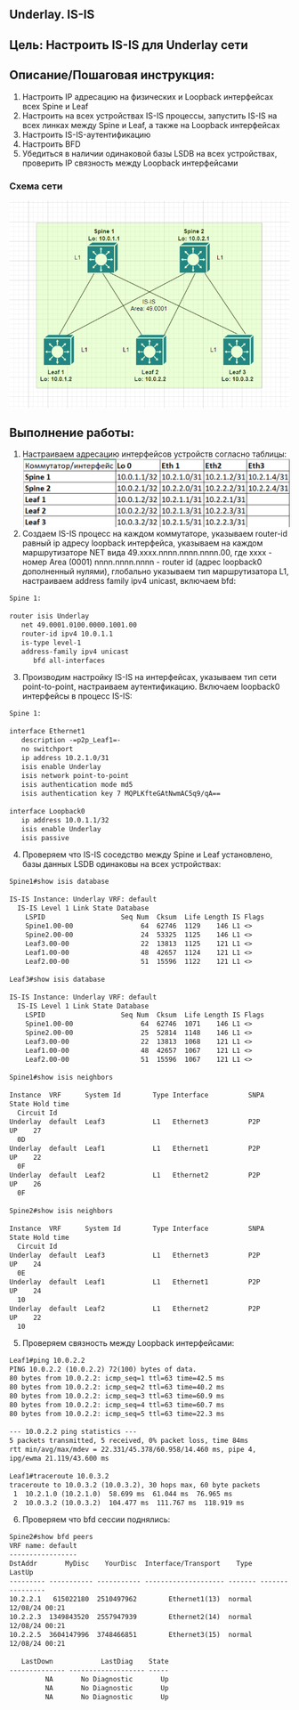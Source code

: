 ## **Underlay. IS-IS**
## **Цель: Настроить IS-IS для Underlay сети**
## **Описание/Пошаговая инструкция:**
1. Настроить IP адресацию на физических и Loopback интерфейсах всех Spine и Leaf
2. Настроить на всех устройствах IS-IS процессы, запустить IS-IS на всех линках между Spine и Leaf, а также на Loopback интерфейсах
3. Настроить IS-IS-аутентификацию
4. Настроить BFD
5. Убедиться в наличии одинаковой базы LSDB на всех устройствах, проверить IP связность между Loopback интерфейсами

### **Схема сети**
![alt text](image.png)

## **Выполнение работы:**
1. Настраиваем адресацию интерфейсов устройств согласно таблицы:
![alt text](image-1.png)
2. Создаем IS-IS процесс на каждом коммутаторе, указываем router-id равный ip адресу loopback интерфейса, указываем на каждом маршрутизаторе NET вида 49.xxxx.nnnn.nnnn.nnnn.00, где xxxx - номер Area (0001) nnnn.nnnn.nnnn - router id (адрес loopback0 дополненный нулями), глобально указываем тип маршрутизатора L1, настраиваем address family ipv4 unicast, включаем bfd:
```
Spine 1:

router isis Underlay
   net 49.0001.0100.0000.1001.00
   router-id ipv4 10.0.1.1
   is-type level-1
   address-family ipv4 unicast
      bfd all-interfaces
```
3. Производим настройку IS-IS на интерфейсах, указываем тип сети point-to-point, настраиваем аутентификацию. Включаем loopback0 интерфейсы в процесс IS-IS:
```
Spine 1:

interface Ethernet1
   description -=p2p_Leaf1=-
   no switchport
   ip address 10.2.1.0/31
   isis enable Underlay
   isis network point-to-point
   isis authentication mode md5
   isis authentication key 7 MQPLKfteGAtNwmAC5q9/qA==

interface Loopback0
   ip address 10.0.1.1/32
   isis enable Underlay
   isis passive
```
4. Проверяем что IS-IS соседство между Spine и Leaf установлено, базы данных LSDB одинаковы на всех устройствах:

```
Spine1#show isis database 

IS-IS Instance: Underlay VRF: default
  IS-IS Level 1 Link State Database
    LSPID                   Seq Num  Cksum  Life Length IS Flags
    Spine1.00-00                 64  62746  1129    146 L1 <>
    Spine2.00-00                 24  53325  1125    146 L1 <>
    Leaf3.00-00                  22  13813  1125    121 L1 <>
    Leaf1.00-00                  48  42657  1124    121 L1 <>
    Leaf2.00-00                  51  15596  1122    121 L1 <>

Leaf3#show isis database 

IS-IS Instance: Underlay VRF: default
  IS-IS Level 1 Link State Database
    LSPID                   Seq Num  Cksum  Life Length IS Flags
    Spine1.00-00                 64  62746  1071    146 L1 <>
    Spine2.00-00                 25  52814  1148    146 L1 <>
    Leaf3.00-00                  22  13813  1068    121 L1 <>
    Leaf1.00-00                  48  42657  1067    121 L1 <>
    Leaf2.00-00                  51  15596  1067    121 L1 <>

Spine1#show isis neighbors 
 
Instance  VRF      System Id        Type Interface          SNPA              State Hold time 
  Circuit Id          
Underlay  default  Leaf3            L1   Ethernet3          P2P               UP    27        
  0D                  
Underlay  default  Leaf1            L1   Ethernet1          P2P               UP    22        
  0F                  
Underlay  default  Leaf2            L1   Ethernet2          P2P               UP    26        
  0F                  

Spine2#show isis neighbors 
 
Instance  VRF      System Id        Type Interface          SNPA              State Hold time 
  Circuit Id          
Underlay  default  Leaf3            L1   Ethernet3          P2P               UP    24        
  0E                  
Underlay  default  Leaf1            L1   Ethernet1          P2P               UP    24        
  10                  
Underlay  default  Leaf2            L1   Ethernet2          P2P               UP    22        
  10   
```
5. Проверяем связность между Loopback интерфейсами:
```
Leaf1#ping 10.0.2.2
PING 10.0.2.2 (10.0.2.2) 72(100) bytes of data.
80 bytes from 10.0.2.2: icmp_seq=1 ttl=63 time=42.5 ms
80 bytes from 10.0.2.2: icmp_seq=2 ttl=63 time=40.2 ms
80 bytes from 10.0.2.2: icmp_seq=3 ttl=63 time=60.9 ms
80 bytes from 10.0.2.2: icmp_seq=4 ttl=63 time=60.7 ms
80 bytes from 10.0.2.2: icmp_seq=5 ttl=63 time=22.3 ms

--- 10.0.2.2 ping statistics ---
5 packets transmitted, 5 received, 0% packet loss, time 84ms
rtt min/avg/max/mdev = 22.331/45.378/60.958/14.460 ms, pipe 4, ipg/ewma 21.119/43.600 ms

Leaf1#traceroute 10.0.3.2
traceroute to 10.0.3.2 (10.0.3.2), 30 hops max, 60 byte packets
 1  10.2.1.0 (10.2.1.0)  58.699 ms  61.044 ms  76.965 ms
 2  10.0.3.2 (10.0.3.2)  104.477 ms  111.767 ms  118.919 ms
```
6. Проверяем что bfd сессии поднялись:

```
Spine2#show bfd peers 
VRF name: default
-----------------
DstAddr       MyDisc    YourDisc  Interface/Transport    Type           LastUp 
--------- ----------- ----------- -------------------- ------- ----------------
10.2.2.1   615022180  2510497962        Ethernet1(13)  normal   12/08/24 00:21 
10.2.2.3  1349843520  2557947939        Ethernet2(14)  normal   12/08/24 00:21 
10.2.2.5  3604147996  3748466851        Ethernet3(15)  normal   12/08/24 00:21 

   LastDown            LastDiag    State
-------------- ------------------- -----
         NA       No Diagnostic       Up
         NA       No Diagnostic       Up
         NA       No Diagnostic       Up

```
